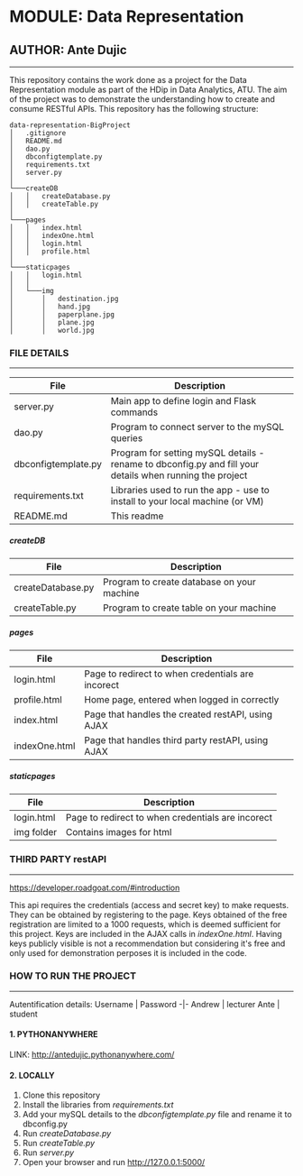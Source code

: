 # MODULE: Data Representation
## AUTHOR: Ante Dujic

***

This repository contains the work done as a project for the Data Representation module as part of the HDip in Data Analytics, ATU. The aim of the project was to demonstrate the understanding how to create and consume RESTful APIs. This repository has the following structure:

```
data-representation-BigProject
│   .gitignore
│   README.md
│   dao.py 
│   dbconfigtemplate.py 
│   requirements.txt
│   server.py 
│
└───createDB
│   │   createDatabase.py
│   │   createTable.py
│   
└───pages
│   │   index.html
│   │   indexOne.html
│   │   login.html
│   │   profile.html
│   
└───staticpages
│   │   login.html
│   │
│   └───img
│       │   destination.jpg
│       │   hand.jpg
│       │   paperplane.jpg
│       │   plane.jpg
│       │   world.jpg
```

### FILE DETAILS
***

File | Description
-|-
server.py | Main app to define login and Flask commands
dao.py | Program to connect server to the mySQL queries
dbconfigtemplate.py | Program for setting mySQL details - rename to dbconfig.py and fill your details when running the project
requirements.txt | Libraries used to run the app - use to install to your local machine (or VM)
README.md | This readme

##### createDB

File | Description
-|-
createDatabase.py | Program to create database on your machine
createTable.py | Program to create table on your machine

##### pages

File | Description
-|-
login.html | Page to redirect to when credentials are incorect
profile.html | Home page, entered when logged in correctly
index.html | Page that handles the created restAPI, using AJAX
indexOne.html | Page that handles third party restAPI, using AJAX

##### staticpages

File | Description
-|-
login.html | Page to redirect to when credentials are incorect
img folder | Contains images for html

### THIRD PARTY restAPI
***

https://developer.roadgoat.com/#introduction

This api requires the credentials (access and secret key) to make requests. They can be obtained by registering to the page. Keys obtained of the free registration are limited to a 1000 requests, which is deemed sufficient for this project. Keys are included in the AJAX calls in *indexOne.html*. Having keys publicly visible is not a recommendation but considering it's free and only used for demonstration perposes it is included in the code.

### HOW TO RUN THE PROJECT
***

Autentification details:
Username | Password
-|-
Andrew | lecturer
Ante | student

#### 1. PYTHONANYWHERE

LINK: http://antedujic.pythonanywhere.com/

#### 2. LOCALLY

1. Clone this repository
2. Install the libraries from *requirements.txt*
3. Add your mySQL details to the *dbconfigtemplate.py* file and rename it to dbconfig.py
5. Run *createDatabase.py*
6. Run *createTable.py*
7. Run *server.py*
8. Open your browser and run http://127.0.0.1:5000/
